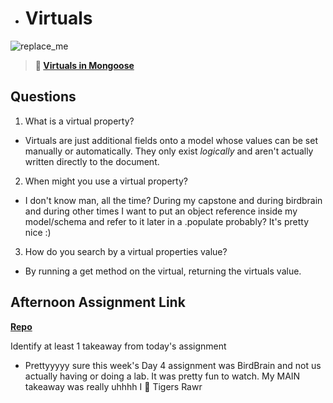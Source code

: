 

- # Virtuals

![replace_me](https://codeworks.blob.core.windows.net/public/assets/img/illustrations/placeholder.svg)

> **📖 [Virtuals in Mongoose](https://codeworksacademy.com/fs-student-guide/resources/wk5/04-Virtuals)**

## Questions

1. What is a virtual property?

- Virtuals are just additional fields onto a model whose values can be set manually or automatically. They only exist *logically* and aren't actually written directly to the document.

2. When might you use a virtual property? 

- I don't know man, all the time? During my capstone and during birdbrain and during other times I want to put an object reference inside my model/schema and refer to it later in a .populate probably? It's pretty nice :)

3. How do you search by a virtual properties value?

- By running a get method on the virtual, returning the virtuals value.

## Afternoon Assignment Link

**[Repo](https://github.com/CodeWorks-FullStack/winter23_BirdBrain)**

Identify at least 1 takeaway from today's assignment

- Prettyyyyy sure this week's Day 4 assignment was BirdBrain and not us actually having or doing a lab. It was pretty fun to watch. My MAIN takeaway was really uhhhh I 💖 Tigers Rawr
